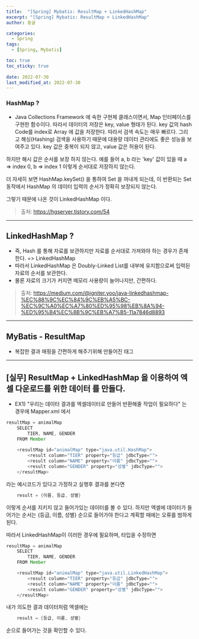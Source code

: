 ```yaml
---
title:  "[Spring] Mybatis: ResultMap + LinkedHashMap"
excerpt: "[Spring] Mybatis: ResultMap + LinkedHashMap"
author: 둥글

categories:
  - Spring
tags:
  - [Spring, Mybatis]

toc: true
toc_sticky: true
 
date: 2022-07-30
last_modified_at: 2022-07-30
---
```


### HashMap ?
- Java Collections Framework 에 속한 구현체 클래스이면서, Map 인터페이스를 구현한 함수이다.
따라서 데이터의 저장은 key, value 형태가 된다. key 값의 hash Code를 index로 Array 에 값을 저장한다.
따라서 검색 속도는 매우 빠르다.
그리고 해싱(Hashing) 검색을 사용하기 때문에 대용량 데이터 관리에도 좋은 성능을 보여주고 있다.
key 값은 중복이 되지 않고, value 값은 허용이 된다.

하지만 해시 값은 순서를 보장 하지 않는다. 예를 들어 a, b 라는 'key' 값이 있을 때
a => index 0, b => index 1 이렇게 순서대로 저장하지 않는다.

더 자세히 보면 HashMap.keySet() 을 통하여 Set 을 꺼내게 되는데, 이 반환되는 Set 동작에서
HashMap 의 데이터 입력의 순서가 정확히 보장되지 않는다.

그렇기 때문에 나온 것이 LinkedHashMap 이다.

>출처: https://hgserver.tistory.com/54

---
## LinkedHashMap ?
- 즉, Hash 를 통해 자료를 보관하지만 자료를 순서대로 가져와야 하는 경우가 존재한다. => LinkedHashMap
- 따라서 LinkedHashMap 은 Doubly-Linked List를 내부에 유지함으로써 입력된 자료의 순서를 보관한다.
- 물론 자료의 크기가 커지면 메모리 사용량이 늘어나지만, 간편하다.

>출처: https://medium.com/@igniter.yoo/java-linkedhashmap-%EC%88%9C%EC%84%9C%EB%A5%BC-%EC%9C%A0%EC%A7%80%ED%95%98%EB%8A%94-%ED%95%B4%EC%8B%9C%EB%A7%B5-11a7846d8893

---

## MyBatis - ResultMap
- 복잡한 결과 매핑을 간편하게 해주기위해 만들어진 태그

---
## [실무] ResultMap + LinkedHashMap 을 이용하여 엑셀 다운로드를 위한 데이터 를 만들다.

- EX1) "우리는 데이터 결과를 엑셀데이터로 만들어 반환해줄 작업이 필요하다" 는 경우에
Mapper.xml 에서 

```java
resultMap = animalMap
    SELECT
        TIER, NAME, GENDER
    FROM Member
 
    <resultMap id="animalMap" type="java.util.HashMap">
        <result column="TIER" property="등급" jdbcType="">
        <result column="NAME" property="이름" jdbcType="">
        <result column="GENDER" property="성별" jdbcType="">
    </resultMap>
```

라는 예시코드가 있다고 가정하고 실행후 결과를 본다면

```java
    result = {이름, 등급, 성별} 
```
이렇게 순서를 지키지 않고 들어가있는 데이터를 볼 수 있다. 하지만 엑셀에 데이터가 들어가는 순서는
{등급, 이름, 성별} 순으로 들어가야 한다고 계획할 때에는 오류를 범하게 된다.

따라서 LinkedHashMap이 이러한 경우에 필요하며, 타입을 수정하면

```java
resultMap = animalMap
    SELECT
        TIER, NAME, GENDER
    FROM Member

    <resultMap id="animalMap" type="java.util.LinkedHashMap">
        <result column="TIER" property="등급" jdbcType="">
        <result column="NAME" property="이름" jdbcType="">
        <result column="GENDER" property="성별" jdbcType="">
    </resultMap>
```

내가 의도한 결과 데이터처럼 엑셀에는

```java
    result = {등급, 이름, 성별}
```
순으로 들어가는 것을 확인할 수 있다.




